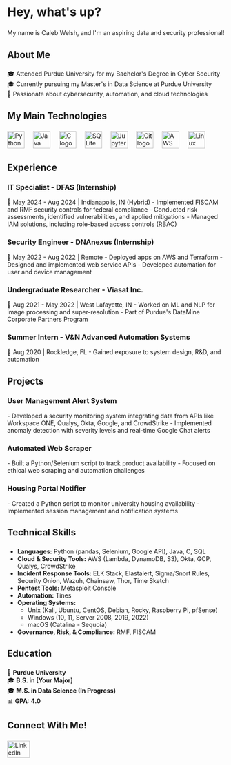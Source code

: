 <h1 align="left">Hey, what's up?</h1>

###  
<p align="left">My name is Caleb Welsh, and I'm an aspiring data and security professional!</p>

###  
<h2 align="left">About Me</h2>  

###  
<p align="left">
🎓 Attended Purdue University for my Bachelor's Degree in Cyber Security<br>
🎓 Currently pursuing my Master's in Data Science at Purdue University<br>
🎯 Passionate about cybersecurity, automation, and cloud technologies  
</p>

###  
<h2 align="left">My Main Technologies</h2>  

###  
<div align="left">
<img src="https://cdn.jsdelivr.net/gh/devicons/devicon/icons/python/python-original.svg" height="40" alt="Python logo" />
<img width="12" />
<img src="https://cdn.jsdelivr.net/gh/devicons/devicon/icons/java/java-original.svg" height="40" alt="Java logo" />
<img width="12" />
<img src="https://cdn.jsdelivr.net/gh/devicons/devicon/icons/c/c-original.svg" height="40" alt="C logo" />
<img width="12" />
<img src="https://cdn.jsdelivr.net/gh/devicons/devicon/icons/sqlite/sqlite-original.svg" height="40" alt="SQLite logo" />
<img width="12" />
<img src="https://cdn.jsdelivr.net/gh/devicons/devicon/icons/jupyter/jupyter-original.svg" height="40" alt="Jupyter logo" />
<img width="12" />
<img src="https://cdn.jsdelivr.net/gh/devicons/devicon/icons/git/git-original.svg" height="40" alt="Git logo" />
<img width="12" />
<img src="https://cdn.jsdelivr.net/gh/devicons/devicon/icons/amazonwebservices/amazonwebservices-original.svg" height="40" alt="AWS logo" />
<img width="12" />
<img src="https://cdn.jsdelivr.net/gh/devicons/devicon/icons/linux/linux-original.svg" height="40" alt="Linux logo" />
</div>

###  
<h2 align="left">Experience</h2>  

###  
<h3>IT Specialist - DFAS (Internship)</h3>  
📅 May 2024 - Aug 2024 | Indianapolis, IN (Hybrid)  
- Implemented FISCAM and RMF security controls for federal compliance  
- Conducted risk assessments, identified vulnerabilities, and applied mitigations  
- Managed IAM solutions, including role-based access controls (RBAC)  

###  
<h3>Security Engineer - DNAnexus (Internship)</h3>  
📅 May 2022 - Aug 2022 | Remote  
- Deployed apps on AWS and Terraform  
- Designed and implemented web service APIs  
- Developed automation for user and device management  

###  
<h3>Undergraduate Researcher - Viasat Inc.</h3>  
📅 Aug 2021 - May 2022 | West Lafayette, IN  
- Worked on ML and NLP for image processing and super-resolution  
- Part of Purdue's DataMine Corporate Partners Program  

###  
<h3>Summer Intern - V&N Advanced Automation Systems</h3>  
📅 Aug 2020 | Rockledge, FL  
- Gained exposure to system design, R&D, and automation  

###  
<h2 align="left">Projects</h2>  

###  
<h3>User Management Alert System</h3>  
- Developed a security monitoring system integrating data from APIs like Workspace ONE, Qualys, Okta, Google, and CrowdStrike  
- Implemented anomaly detection with severity levels and real-time Google Chat alerts  

###  
<h3>Automated Web Scraper</h3>  
- Built a Python/Selenium script to track product availability  
- Focused on ethical web scraping and automation challenges  

###  
<h3>Housing Portal Notifier</h3>  
- Created a Python script to monitor university housing availability  
- Implemented session management and notification systems  

###  
<h2 align="left">Technical Skills</h2>  

###  
- **Languages:** Python (pandas, Selenium, Google API), Java, C, SQL  
- **Cloud & Security Tools:** AWS (Lambda, DynamoDB, S3), Okta, GCP, Qualys, CrowdStrike  
- **Incident Response Tools:** ELK Stack, Elastalert, Sigma/Snort Rules, Security Onion, Wazuh, Chainsaw, Thor, Time Sketch  
- **Pentest Tools:** Metasploit Console  
- **Automation:** Tines  
- **Operating Systems:**  
  - Unix (Kali, Ubuntu, CentOS, Debian, Rocky, Raspberry Pi, pfSense)  
  - Windows (10, 11, Server 2008, 2019, 2022)  
  - macOS (Catalina - Sequoia)  
- **Governance, Risk, & Compliance:** RMF, FISCAM  

###  
<h2 align="left">Education</h2>  

###  
📍 **Purdue University**  
🎓 **B.S. in [Your Major]**  
🎓 **M.S. in Data Science (In Progress)**  
📊 **GPA: 4.0**  

###  
<h2 align="left">Connect With Me!</h2>  

###  
<div align="left">
<a href="https://www.linkedin.com/in/caleb-welsh" target="_blank">
<img src="https://raw.githubusercontent.com/maurodesouza/profile-readme-generator/master/src/assets/icons/social/linkedin/default.svg" width="52" height="40" alt="LinkedIn logo" />
</a>
</div>
